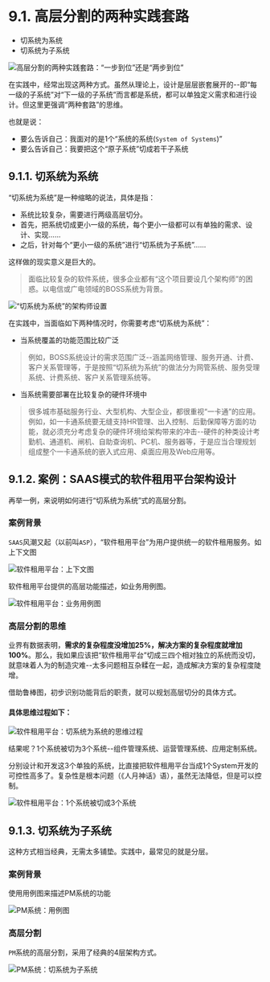 # 9.1. 高层分割的两种实践套路

- 切系统为系统
- 切系统为子系统

![高层分割的两种实践套路：“一步到位”还是“两步到位”](images/高层分割的两种实践套路：“一步到位”还是“两步到位”.png)

在实践中，经常出现这两种方式。虽然从理论上，设计是层层嵌套展开的--即“每一级的子系统”对“下一级的子系统”而言都是系统，都可以单独定义需求和进行设计。但这里更强调“两种套路”的思维。

也就是说：

- 要么告诉自己：我面对的是1个“系统的系统(`System of Systems`)”
- 要么告诉自己：我要把这个“原子系统”切成若干子系统

## 9.1.1. 切系统为系统

“切系统为系统”是一种缩略的说法，具体是指：

- 系统比较复杂，需要进行两级高层切分。
- 首先，把系统切成更小一级的系统，每个更小一级都可以有单独的需求、设计、实现......
- 之后，针对每个“更小一级的系统”进行“切系统为子系统”......

这样做的现实意义是巨大的。

> 面临比较复杂的软件系统，很多企业都有“这个项目要设几个架构师”的困惑。以电信或广电领域的BOSS系统为背景。

![“切系统为系统”的架构师设置](images/“切系统为系统”的架构师设置.png)

在实践中，当面临如下两种情况时，你需要考虑“切系统为系统”：

- 当系统覆盖的功能范围比较广泛

> 例如，BOSS系统设计的需求范围广泛--涵盖网络管理、服务开通、计费、客户关系管理等，于是按照“切系统为系统”的做法分为网管系统、服务受理系统、计费系统、客户关系管理系统等。

- 当系统需要部署在比较复杂的硬件环境中

> 很多城市基础服务行业、大型机构、大型企业，都很重视“一卡通”的应用。例如，如一卡通系统要无缝支持HR管理、出入控制、后勤保障等方面的功能，就必须充分考虑复杂的硬件环境给架构带来的冲击--硬件的种类设计考勤机、通道机、闸机、自助查询机、PC机、服务器等，于是应当合理规划组成整个一卡通系统的嵌入式应用、桌面应用及Web应用等。

## 9.1.2. 案例：SAAS模式的软件租用平台架构设计

再举一例，来说明如何进行“切系统为系统”式的高层分割。

### 案例背景

`SAAS`风潮又起（以前叫`ASP`），“软件租用平台”为用户提供统一的软件租用服务。如上下文图

![软件租用平台：上下文图](images/软件租用平台：上下文图.png)

软件租用平台提供的高层功能描述，如业务用例图。

![软件租用平台：业务用例图](images/软件租用平台：业务用例图.png)

### 高层分割的思维

业界有数据表明，**需求的复杂程度没增加25%，解决方案的复杂程度就增加100%**。那么，我如果应该把“软件租用平台”切成三四个相对独立的系统而没切，就意味着人为的制造灾难--太多问题相互杂糅在一起，造成解决方案的复杂程度陡增。

借助鲁棒图，初步识别功能背后的职责，就可以规划高层切分的具体方式。

#### 具体思维过程如下：

![软件租用平台：切系统为系统的思维过程](images/软件租用平台：切系统为系统的思维过程.png)

结果呢？1个系统被切为3个系统--组件管理系统、运营管理系统、应用定制系统。

分别设计和开发这3个单独的系统，比直接把软件租用平台当成1个System开发的可控性高多了。复杂性是根本问题（《人月神话》语），虽然无法降低，但是可以控制。

![软件租用平台：1个系统被切成3个系统](images/软件租用平台：1个系统被切成3个系统.png)

## 9.1.3. 切系统为子系统

这种方式相当经典，无需太多铺垫。实践中，最常见的就是分层。

### 案例背景

使用用例图来描述PM系统的功能

![PM系统：用例图](images/PM系统：用例图.png)

### 高层分割

`PM`系统的高层分割，采用了经典的4层架构方式。

![PM系统：切系统为子系统](images/PM系统：切系统为子系统.png)
